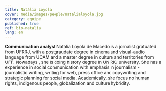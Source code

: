 ```yaml
---
title: Natália Loyola
cover: media/images/people/natalialoyola.jpg
category: equipe
published: true
ref: bio-natalia
lang: en
---
```

**Communication analyst** Natália Loyola de Macedo is a jornalist gratuated from UFRRJ, with a postgraudate degree in cinema and visual-audio language from UCAM and a master degree in culture and territories from UFF. 
Nowadays , she is doing history degree in UNIRIO university.
She has a experience in social communication with emphasis in journalism - journalistic writing, writing for web, press office and copywriting and strategic planning for social media. 
Academically, she focus no human rights, indigenous people, globalization and culture hybridity.

